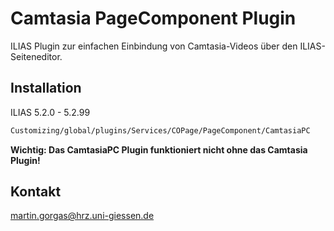 # Camtasia PageComponent Plugin

ILIAS Plugin zur einfachen Einbindung von Camtasia-Videos über den ILIAS-Seiteneditor.

## Installation

ILIAS 5.2.0 - 5.2.99
```bash
Customizing/global/plugins/Services/COPage/PageComponent/CamtasiaPC
```
**Wichtig: Das CamtasiaPC Plugin funktioniert nicht ohne das Camtasia Plugin!**

## Kontakt

martin.gorgas@hrz.uni-giessen.de